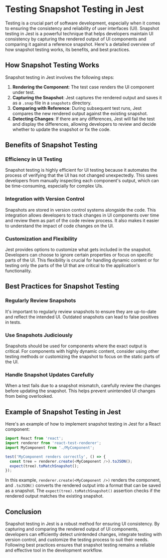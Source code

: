 # Testing Snapshot Testing in Jest

Testing is a crucial part of software development, especially when it comes to ensuring the consistency and reliability of user interfaces (UI). Snapshot testing in Jest is a powerful technique that helps developers maintain UI consistency by capturing the rendered output of UI components and comparing it against a reference snapshot. Here's a detailed overview of how snapshot testing works, its benefits, and best practices.

## How Snapshot Testing Works

Snapshot testing in Jest involves the following steps:

1. **Rendering the Component**: The test case renders the UI component under test.
2. **Capturing the Snapshot**: Jest captures the rendered output and saves it as a `.snap` file in a `snapshots` directory.
3. **Comparing with Reference**: During subsequent test runs, Jest compares the new rendered output against the existing snapshot.
4. **Detecting Changes**: If there are any differences, Jest will fail the test and display the differences, allowing developers to review and decide whether to update the snapshot or fix the code.

## Benefits of Snapshot Testing

### Efficiency in UI Testing

Snapshot testing is highly efficient for UI testing because it automates the process of verifying that the UI has not changed unexpectedly. This saves developers from manually inspecting each component's output, which can be time-consuming, especially for complex UIs.

### Integration with Version Control

Snapshots are stored in version control systems alongside the code. This integration allows developers to track changes in UI components over time and review them as part of the code review process. It also makes it easier to understand the impact of code changes on the UI.

### Customization and Flexibility

Jest provides options to customize what gets included in the snapshot. Developers can choose to ignore certain properties or focus on specific parts of the UI. This flexibility is crucial for handling dynamic content or for testing only the parts of the UI that are critical to the application's functionality.

## Best Practices for Snapshot Testing

### Regularly Review Snapshots

It's important to regularly review snapshots to ensure they are up-to-date and reflect the intended UI. Outdated snapshots can lead to false positives in tests.

### Use Snapshots Judiciously

Snapshots should be used for components where the exact output is critical. For components with highly dynamic content, consider using other testing methods or customizing the snapshot to focus on the static parts of the UI.

### Handle Snapshot Updates Carefully

When a test fails due to a snapshot mismatch, carefully review the changes before updating the snapshot. This helps prevent unintended UI changes from being overlooked.

## Example of Snapshot Testing in Jest

Here's an example of how to implement snapshot testing in Jest for a React component:

```javascript
import React from 'react';
import renderer from 'react-test-renderer';
import MyComponent from './MyComponent';

test('MyComponent renders correctly', () => {
  const tree = renderer.create(<MyComponent />).toJSON();
  expect(tree).toMatchSnapshot();
});
```

In this example, `renderer.create(<MyComponent />)` renders the component, and `.toJSON()` converts the rendered output into a format that can be saved as a snapshot. The `expect(tree).toMatchSnapshot()` assertion checks if the rendered output matches the existing snapshot.

## Conclusion

Snapshot testing in Jest is a robust method for ensuring UI consistency. By capturing and comparing the rendered output of UI components, developers can efficiently detect unintended changes, integrate testing with version control, and customize the testing process to suit their needs. Following best practices ensures that snapshot testing remains a reliable and effective tool in the development workflow.

